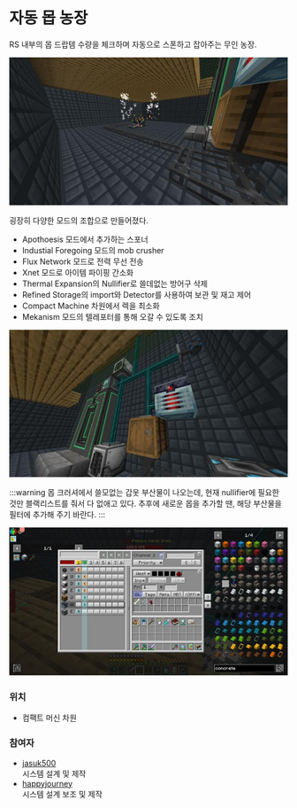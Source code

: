# 자동 몹 농장

RS 내부의 몹 드랍템 수량을 체크하며 자동으로 스폰하고 잡아주는 무인 농장.

![asdf](../../asset/systems/auto_mob_farm/main.jpg)

굉장히 다양한 모드의 조합으로 만들어졌다.

- Apothoesis 모드에서 추가하는 스포너  
- Industial Foregoing 모드의 mob crusher 
- Flux Network 모드로 전력 무선 전송   
- Xnet 모드로 아이템 파이핑 간소화 
- Thermal Expansion의 Nullifier로 쓸데없는 방어구 삭제
- Refined Storage의 import와 Detector를 사용하여 보관 및 재고 제어
- Compact Machine 차원에서 렉을 최소화
- Mekanism 모드의 텔레포터를 통해 오갈 수 있도록 조치

![asdf](../../asset/systems/auto_mob_farm/structure.jpg)

:::warning
몹 크러셔에서 쓸모없는 갑옷 부산물이 나오는데, 현재 nullifier에 필요한 것만 블랙리스트를 줘서 다 없애고 있다. 
추후에 새로운 몹을 추가할 땐, 해당 부산물을 필터에 추가해 주기 바란다.
:::

![asdf](../../asset/systems/auto_mob_farm/nulifier.jpg)

### 위치
<!-- tag_source_open:link_list:building_spot -->
- 컴팩트 머신 차원
<!-- tag_close -->


### 참여자
<!-- tag_source_open:link_list:member_contribute -->
- [jasuk500](../members/jasuk500.md)  
시스템 설계 및 제작
- [happyjourney](../members/happyjourney.md)  
시스템 설계 보조 및 제작
<!-- tag_close-->